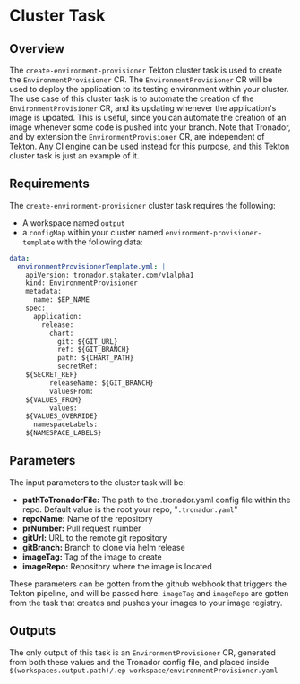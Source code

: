 # Cluster Task

## Overview

The `create-environment-provisioner` Tekton cluster task is used to create the `EnvironmentProvisioner` CR. The `EnvironmentProvisioner` CR will be used to deploy the application to its testing environment within your cluster. The use case of this cluster task is to automate the creation of the `EnvironmentProvisioner` CR, and its updating whenever the application's image is updated. This is useful, since you can automate the creation of an image whenever some code is pushed into your branch. Note that Tronador, and by extension the `EnvironmentProvisioner` CR, are independent of Tekton. Any CI engine can be used instead for this purpose, and this Tekton cluster task is just an example of it.

## Requirements

The `create-environment-provisioner` cluster task requires the following:

- A workspace named `output`
- a `configMap` within your cluster named `environment-provisioner-template` with the following data:

```yaml
data:
  environmentProvisionerTemplate.yml: |
    apiVersion: tronador.stakater.com/v1alpha1
    kind: EnvironmentProvisioner
    metadata:
      name: $EP_NAME
    spec:
      application:
        release:
          chart:
            git: ${GIT_URL}
            ref: ${GIT_BRANCH}
            path: ${CHART_PATH}
            secretRef:
    ${SECRET_REF}
          releaseName: ${GIT_BRANCH}
          valuesFrom:
    ${VALUES_FROM}
          values:
    ${VALUES_OVERRIDE}
      namespaceLabels:
    ${NAMESPACE_LABELS}
```

## Parameters

The input parameters to the cluster task will be:

- **pathToTronadorFile:** The path to the .tronador.yaml config file within the repo. Default value is the root your repo, "`.tronador.yaml`"
- **repoName:** Name of the repository
- **prNumber:** Pull request number
- **gitUrl:** URL to the remote git repository
- **gitBranch:** Branch to clone via helm release
- **imageTag:** Tag of the image to create
- **imageRepo:** Repository where the image is located

These parameters can be gotten from the github webhook that triggers the Tekton pipeline, and will be passed here. `imageTag` and `imageRepo` are gotten from the task that creates and pushes your images to your image registry.

## Outputs

The only output of this task is an `EnvironmentProvisioner` CR, generated from both these values and the Tronador config file, and placed inside `$(workspaces.output.path)/.ep-workspace/environmentProvisioner.yaml`
